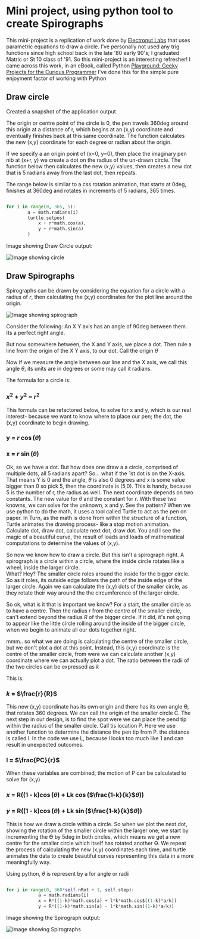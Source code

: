 # Mini project, using python tool to create Spirographs

This mini-project is a replication of work done by [Electronut Labs](http://electronut.in/) that uses parametric equations to draw a circle.
I've personally not used any trig functions since high school back in the late '80 early 90's; I graduated Matric or St 10 class of '91.  So this mini-project is an interesting refresher!
I came across this work, in an eBook, called Python [Playground: Geeky Projects for the Curious Programmer](https://g.co/kgs/quxp9B)
I've done this for the simple pure enjoyment factor of working with Python

## Draw circle

Created a snapshot of the application output

The origin or centre point of the circle is 0, the pen travels 360deg around this origin at a distance of r, which begins at an (x,y) coordinate and eventually finishes back at this same coordinate.  The function calculates the new (x,y) coordinate for each degree or radian about the origin.

If we specify a an origin point of (x=0, y=0), then place the imaginary pen nib at (x+r, y) we create a dot on the radius of the un-drawn circle.  The function below then calculates the new (x,y) values, then creates a new dot that is 5 radians away from the last dot, then repeats.

The range below is similar to a css rotation animation, that starts at 0deg, finishes at 360deg and rotates in increments of 5 radians, 365 times.

```` python

for i in range(0, 365, 5):
        a = math.radians(i)
        turtle.setpos(
            x + r*math.cos(a),
            y + r*math.sin(a)
        )

````

Image showing Draw Circle output:

![Image showing circle](https://github.com/ddeveloper72/spirographs-py/blob/main/images/drawcircle.png "Image showing Draw Circle output")

## Draw Spirographs

Spirographs can be drawn by considering the equation for a circle with a radius of *r*, then calculating the (x,y) coordinates for the plot line around the origin.

![Image showing spirograph](https://github.com/ddeveloper72/spirographs-py/blob/main/images/sample.png "Image showing Spirograph")

Consider the following:
An X Y axis has an angle of 90deg between them.  Its a perfect right angle.

But now somewhere between, the X and Y axis, we place a dot.  Then rule a line from the origin of the X Y axis, to our dot.  Call the origin $\theta$

Now if we measure the angle between our line and the X axis, we call this angle $\theta$, its units are in degrees or some may call it radians.

The formula for a circle is:

### $x^2$ + $y^2$ = $r^2$

This formula can be refactored below, to solve for x and y, which is our real interest- because we want to know where to place our pen; the dot, the (x,y) coordinate to begin drawing.

### y = *r* $\cos$($\theta$)
### x = *r* $\sin$($\theta$)



Ok, so we have a dot.  But how does one draw a a circle, comprised of multiple dots, all 5 radians apart? So... what if the 1st dot is on the X-axis.  That means Y is 0 and the angle, $\theta$ is also 0 degrees and x is some value bigger than 0  so pick 5, then the coordinate is (5,0).  This is handy, because 5 is the number of r, the radius as well.
The next coordinate depends on two constants.  The new value for $\theta$ and the constant for *r*.  With these two knowns, we can solve for the unknown, x and y.  See the pattern?  When we use python to do the math, it uses a tool called Turtle to act as the pen on paper.  In Turn, as the math is done from within the structure of a function, Turtle animates the drawing process- like a stop motion animation. Calculate dot, draw dot, calculate next dot, draw dot.  You and I see the magic of a beautiful curve, the result of loads and loads of mathematical computations to determine the values of (x,y).

So now we know how to draw a circle.  But this isn't a spirograph right.  A spirograph is a circle within a circle, where the inside circle rotates like a wheel, inside the larger circle.  
What? Hey?
The smaller circle roles around the inside for the bigger circle.  So as it roles, its outside edge follows the path of the inside edge of the larger circle.  Again we can calculate the (x,y) dots of the smaller circle, as they rotate their way around the the circumference of the larger circle.

So ok, what is it that is important we know?
For a start, the smaller circle as to have a centre.  Then the radius *r* from the centre of the smaller circle, can't extend beyond the radius *R* of the bigger circle.  If it did, it's not going to appear like the little circle rolling around the inside of the bigger circle, when we begin to animate all our dots together right.  

mmm.. so what we are doing is calculating the centre of the smaller circle, but we don't plot a dot at this point.  Instead, this (x,y) coordinate is the centre of the smaller circle, from were we can calculate another (x,y) coordinate where we can actually plot a dot.  The ratio between the radii of the two circles can be expressed as *k*

This is:
### *k* = $\frac{r}{R}$


This new (x,y) coordinate has its own origin and there has its own angle ϴ, that rotates 360 degrees.  We can call the origin of the smaller circle C.   The next step in our design, is to find the spot were we can place the pend tip within the radius of the smaller circle.  Call tis location P.  Here we use another function to determine the distance the pen tip from P.  the distance is called l.  In the code we use L, because l looks too much like 1 and can result in unexpected outcomes.
### l = $\frac{PC}{r}$


When these variables are combined, the motion of P can be calculated to solve for (x,y)


### *x* = R$($(1 - k)$\cos$($\theta$) + Lk $\cos$$($$\frac{1-k}{k}$$\theta$$)$$)$

### *y* = R$($(1 - k)$\cos$($\theta$) + Lk $\sin$$($$\frac{1-k}{k}$$\theta$$)$$)$


This is how we draw a circle within a circle.  So when we plot the next dot, showing the rotation of the smaller circle within the larger one, we start by incrementing the ϴ by 5deg in both circles, which means we get a new centre for the smaller circle which itself has rotated another ϴ.  We repeat the process of calculating the new (x,y) coordinates each time, and turtle animates the data to create beautiful curves representing this data in a more meaningfully way.


Using python, $\theta$ is represent by a for angle or radii

```` python

for i in range(0, 360*self.nRot + 1, self.step):
            a = math.radians(i)
            x = R*((1-k)*math.cos(a) + l*k*math.cos$((1-k)*a/k))
            y = R*((1-k)*math.sin(a) - l*k*math.sin((1-k)*a/k))

````

Image showing the Spirograph output:

![Image showing Spirographs](https://github.com/ddeveloper72/spirographs-py/blob/main/images/spiro-28Mar2021-234220.png "Image showing Turtle Spirographs")
